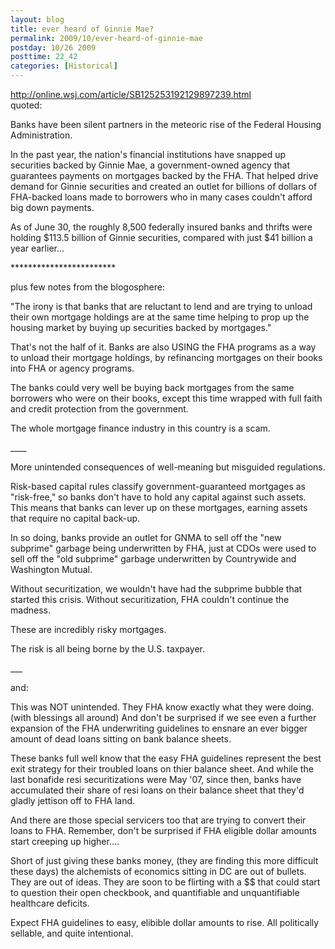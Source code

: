 ```yaml
---
layout: blog
title: ever heard of Ginnie Mae?
permalink: 2009/10/ever-heard-of-ginnie-mae
postday: 10/26 2009
posttime: 22_42
categories: [Historical]
---
```


<p><a href="http://online.wsj.com/article/SB125253192129897239.html" title="http://online.wsj.com/article/SB125253192129897239.html">http://online.wsj.com/article/SB125253192129897239.html</a><br />
quoted:</p>
<p> Banks have been silent partners in the meteoric rise of the Federal Housing Administration.</p>
<p>In the past year, the nation's financial institutions have snapped up securities backed by Ginnie Mae, a government-owned agency that guarantees payments on mortgages backed by the FHA. That helped drive demand for Ginnie securities and created an outlet for billions of dollars of FHA-backed loans made to borrowers who in many cases couldn't afford big down payments.</p>
<p>As of June 30, the roughly 8,500 federally insured banks and thrifts were holding $113.5 billion of Ginnie securities, compared with just $41 billion a year earlier...</p>
<p>************************</p>
<p>plus few notes from the blogosphere:</p>
<p>"The irony is that banks that are reluctant to lend and are trying to unload their own mortgage holdings are at the same time helping to prop up the housing market by buying up securities backed by mortgages."</p>
<p>That's not the half of it. Banks are also USING the FHA programs as a way to unload their mortgage holdings, by refinancing mortgages on their books into FHA or agency programs.</p>
<p>The banks could very well be buying back mortgages from the same borrowers who were on their books, except this time wrapped with full faith and credit protection from the government.</p>
<p>The whole mortgage finance industry in this country is a scam.</p>
<p>____</p>
<p>More unintended consequences of well-meaning but misguided regulations.</p>
<p>Risk-based capital rules classify government-guaranteed mortgages as "risk-free," so banks don't have to hold any capital against such assets. This means that banks can lever up on these mortgages, earning assets that require no capital back-up.</p>
<p>In so doing, banks provide an outlet for GNMA to sell off the "new subprime" garbage being underwritten by FHA, just at CDOs were used to sell off the "old subprime" garbage underwritten by Countrywide and Washington Mutual.</p>
<p>Without securitization, we wouldn't have had the subprime bubble that started this crisis. Without securitization, FHA couldn't continue the madness.</p>
<p>These are incredibly risky mortgages.</p>
<p>The risk is all being borne by the U.S. taxpayer.</p>
<p>___</p>
<p>and:</p>
<p>This was NOT unintended. They FHA know exactly what they were doing.(with blessings all around) And don't be surprised if we see even a further expansion of the FHA underwriting guidelines to ensnare an ever bigger amount of dead loans sitting on bank balance sheets.</p>
<p>These banks full well know that the easy FHA guidelines represent the best exit strategy for their troubled loans on thier balance sheet. And while the last bonafide resi securitizations were May '07, since then, banks have accumulated their share of resi loans on their balance sheet that they'd gladly jettison off to FHA land.</p>
<p>And there are those special servicers too that are trying to convert their loans to FHA. Remember, don't be surprised if FHA eligible dollar amounts start creeping up higher....</p>
<p>Short of just giving these banks money, (they are finding this more difficult these days) the alchemists of economics sitting in DC are out of bullets. They are out of ideas. They are soon to be flirting with a $$ that could start to question their open checkbook, and quantifiable and unquantifiable healthcare deficits.</p>
<p>Expect FHA guidelines to easy, elibible dollar amounts to rise. All politically sellable, and quite intentional.</p>
